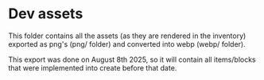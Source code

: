 # Dev assets

This folder contains all the assets (as they are rendered in the inventory) exported as png's (png/ folder) and converted into webp (webp/ folder).

This export was done on August 8th 2025, so it will contain all items/blocks that were implemented into create before that date.
